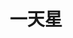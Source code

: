 ---
title: 一天星
description: 微波澄不动，冷浸一天星。
image:  /covers/cover7.png

# Badge style
# style:
#     background: "#2a9d8f"
#     color: "#fff"
---
